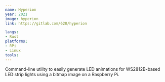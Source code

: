 ```yaml
---
name: Hyperion
year: 2021
image: hyperion
link: https://gitlab.com/628/hyperion

langs:
- Rust
platforms:
- RPi
- Linux
tools:
---
```

Command-line utility to easily generate LED animations for WS2812B-based LED strip lights using a bitmap image on a Raspberry Pi.